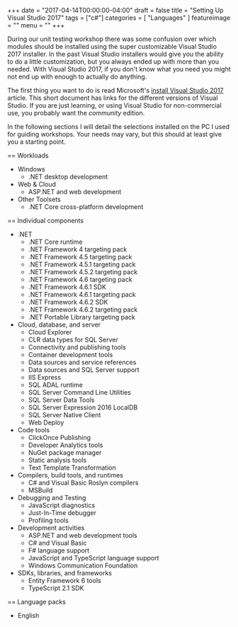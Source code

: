 +++
date = "2017-04-14T00:00:00-04:00"
draft = false
title = "Setting Up Visual Studio 2017"
tags = ["c#"]
categories = [ "Languages" ]
featureimage = ""
menu = ""
+++

During our unit testing workshop there was some confusion over which modules should be installed using the super customizable Visual Studio 2017 installer. In the past Visual Studio installers would give you the ability to do a little customization, but you always ended up with more than you needed. With Visual Studio 2017, if you don't know what you need you might not end up with enough to actually do anything.

<!--more-->

The first thing you want to do is read Microsoft's [install Visual Studio 2017](https://docs.microsoft.com/en-us/visualstudio/install/install-visual-studio) article. This short document has links for the different versions of Visual Studio. If you are just learning, or using Visual Studio for non-commercial use, you probably want the _community_ edition.

In the following sections I will detail the selections installed on the PC I used for guiding workshops. Your needs may vary, but this should at least give you a starting point.

== Workloads

* Windows
    * .NET desktop development
* Web & Cloud
    * ASP.NET and web development
* Other Toolsets
    * .NET Core cross-platform development

== Individual components

* .NET
    * .NET Core runtime
    * .NET Framework 4 targeting pack
    * .NET Framework 4.5 targeting pack
    * .NET Framework 4.5.1 targeting pack
    * .NET Framework 4.5.2 targeting pack
    * .NET Framework 4.6 targeting pack
    * .NET Framework 4.6.1 SDK
    * .NET Framework 4.6.1 targeting pack
    * .NET Framework 4.6.2 SDK
    * .NET Framework 4.6.2 targeting pack
    * .NET Portable Library targeting pack
* Cloud, database, and server
    * Cloud Explorer
    * CLR data types for SQL Server
    * Connectivity and publishing tools
    * Container development tools
    * Data sources and service references
    * Data sources and SQL Server support
    * IIS Express
    * SQL ADAL runtime
    * SQL Server Command Line Utilities
    * SQL Server Data Tools
    * SQL Server Expression 2016 LocalDB
    * SQL Server Native Client
    * Web Deploy
* Code tools
    * ClickOnce Publishing
    * Developer Analytics tools
    * NuGet package manager
    * Static analysis tools
    * Text Template Transformation
* Compilers, build tools, and runtimes
    * C# and Visual Basic Roslyn compilers
    * MSBuild
* Debugging and Testing
    * JavaScript diagnostics
    * Just-In-Time debugger
    * Profiling tools
* Development activities
    * ASP.NET and web development tools
    * C# and Visual Basic
    * F# language support
    * JavaScript and TypeScript language support
    * Windows Communication Foundation
* SDKs, libraries, and frameworks
    * Entity Framework 6 tools
    * TypeScript 2.1 SDK

== Language packs

* English

